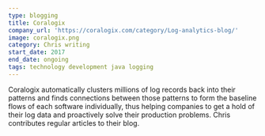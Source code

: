 ```yaml
---
type: blogging
title: Coralogix
company_url: 'https://coralogix.com/category/Log-analytics-blog/'
image: coralogix.png
category: Chris writing
start_date: 2017
end_date: ongoing
tags: technology development java logging
---
```


Coralogix automatically clusters millions of log records back into their patterns and finds connections between those patterns to form the baseline flows of each software individually, thus helping companies to get a hold of their log data and proactively solve their production problems. Chris contributes regular articles to their blog.
